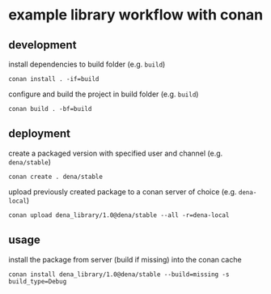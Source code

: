 # example library workflow with conan

## development

install dependencies to build folder (e.g. `build`)

```
conan install . -if=build
```

configure and build the project in build folder (e.g. `build`)

```
conan build . -bf=build
```

## deployment

create a packaged version with specified user and channel (e.g. `dena/stable`)

```
conan create . dena/stable
```

upload previously created package to a conan server of choice (e.g. `dena-local`)

```
conan upload dena_library/1.0@dena/stable --all -r=dena-local
```

## usage

install the package from server (build if missing) into the conan cache

```
conan install dena_library/1.0@dena/stable --build=missing -s build_type=Debug
```